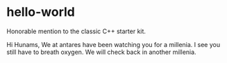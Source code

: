 # hello-world
Honorable mention to the classic C++ starter kit.

Hi Hunams,
We at antares have been watching you for a millenia.
I see you still have to breath oxygen.  We will check back in another millenia.
